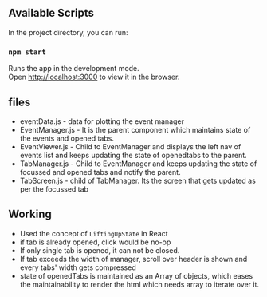 ## Available Scripts

In the project directory, you can run:

### `npm start`

Runs the app in the development mode.<br>
Open [http://localhost:3000](http://localhost:3000) to view it in the browser.

## files
* eventData.js - data for plotting the event manager
* EventManager.js - It is the parent component which maintains state of the events and opened tabs.
* EventViewer.js - Child to EventManager and displays the left nav of events list and keeps updating the state of openedtabs to the parent.
* TabManager.js - Child to EventManager and keeps updating the state of focussed and opened tabs and notify the parent.
* TabScreen.js - child of TabManager. Its the screen that gets updated as per the focussed tab

## Working
* Used the concept of `LiftingUpState` in React
* if tab is already opened, click would be no-op
* If only single tab is opened, it can not be closed.
* If tab exceeds the width of manager, scroll over header is shown and every tabs' width gets compressed
* state of openedTabs is maintained as an Array of objects, which eases the maintainability to render the html which needs array to iterate over it.
